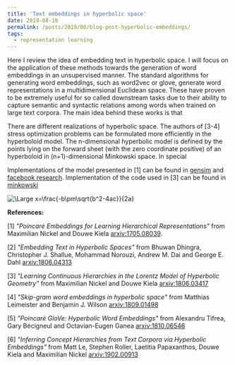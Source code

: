 ```yaml
---
title: 'Text embeddings in hyperbolic space'
date: 2019-08-10
permalink: /posts/2019/08/blog-post-hyperbolic-embeddings/
tags:
  - representation learning
---
```


Here I review the idea of embedding text in hyperbolic space.  I will focus on the application of these methods towards the generation of word embeddings in an unsupervised manner.   The standard algorithms for generating word embeddings, such as word2vec or glove, generate word representations in a multidimensional Euclidean space.  These have proven to be extremely useful for so called downstream tasks due to their ability to capture semantic and syntactic relations among words when trained on large text corpora.   The main idea behind these works is that 


There are different realizations of hyperbolic space.   The authors of [3-4] stress optimization problems can be formulated more efficiently in the hyperboloid model.  The n-dimensional hyperbolic model is defined by the points lying on the forward sheet (with the zero coordinate positive) of an hyperboloid in (n+1)-dimensional Minkowski space. In special 

Implementations of the model presented in [1] can be found in [gensim](https://radimrehurek.com/gensim/models/poincare.html)
and [facebook research](https://github.com/facebookresearch/poincare-embeddings). Implementation of the code used in [3] can be found in [minkowski](https://github.com/lateral/minkowski)

<img src="https://latex.codecogs.com/svg.latex?\Large&space;x=\frac{-b\pm\sqrt{b^2-4ac}}{2a}" title="\Large x=\frac{-b\pm\sqrt{b^2-4ac}}{2a}" />


**References:**

[1] *"Poincaré Embeddings for Learning Hierarchical Representations"* from Maximilian Nickel and Douwe Kiela [arxiv:1705.08039](https://arxiv.org/abs/1705.08039).  

[2] *"Embedding Text in Hyperbolic Spaces"* from Bhuwan Dhingra, Christopher J. Shallue, Mohammad Norouzi, Andrew M. Dai and George E. Dahl [arxiv:1806.04313](https://arxiv.org/abs/1806.04313)

[3] *"Learning Continuous Hierarchies in the Lorentz Model of Hyperbolic Geometry"* from Maximilian Nickel and Douwe Kiela [arxiv:1806.03417](https://arxiv.org/abs/1806.03417)

[4] *"Skip-gram word embeddings in hyperbolic space"* from Matthias Leimeister and Benjamin J. Wilson [arxiv:1809.01498](https://arxiv.org/abs/1809.01498)

[5] *"Poincaré GloVe: Hyperbolic Word Embeddings"* from Alexandru Tifrea, Gary Bécigneul and Octavian-Eugen Ganea [arxiv:1810.06546](https://arxiv.org/abs/1810.06546)

[6] *"Inferring Concept Hierarchies from Text Corpora via Hyperbolic Embeddings"* from Matt Le, Stephen Roller, Laetitia Papaxanthos, Douwe Kiela and Maximilian Nickel [arxiv:1902.00913](https://arxiv.org/abs/1902.00913)
